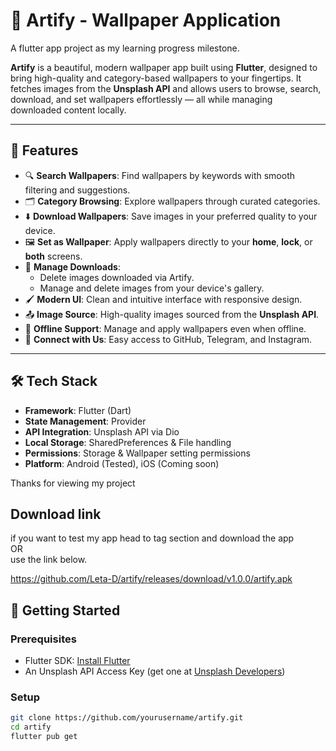  # 🎨 Artify - Wallpaper Application
 
  A flutter app project as my learning progress milestone.
  
**Artify** is a beautiful, modern wallpaper app built using **Flutter**, designed to bring high-quality and category-based wallpapers to your fingertips. It fetches images from the **Unsplash API** and allows users to browse, search, download, and set wallpapers effortlessly — all while managing downloaded content locally.

---

## 📱 Features

- 🔍 **Search Wallpapers**: Find wallpapers by keywords with smooth filtering and suggestions.
- 🗂️ **Category Browsing**: Explore wallpapers through curated categories.
- ⬇️ **Download Wallpapers**: Save images in your preferred quality to your device.
- 🖼️ **Set as Wallpaper**: Apply wallpapers directly to your **home**, **lock**, or **both** screens.
- 📁 **Manage Downloads**:
  - Delete images downloaded via Artify.
  - Manage and delete images from your device's gallery.
- 🖌️ **Modern UI**: Clean and intuitive interface with responsive design.
- 📤 **Image Source**: High-quality images sourced from the **Unsplash API**.
- 📶 **Offline Support**: Manage and apply wallpapers even when offline.
- 🔗 **Connect with Us**: Easy access to GitHub, Telegram, and Instagram.

---

## 🛠️ Tech Stack

- **Framework**: Flutter (Dart)
- **State Management**: Provider
- **API Integration**: Unsplash API via Dio
- **Local Storage**: SharedPreferences & File handling
- **Permissions**: Storage & Wallpaper setting permissions
- **Platform**: Android (Tested), iOS (Coming soon)

Thanks for viewing my project

## Download link
if you want to test my app head to tag section and download the app  
OR  
use the link below.

https://github.com/Leta-D/artify/releases/download/v1.0.0/artify.apk

## 🚀 Getting Started

### Prerequisites

- Flutter SDK: [Install Flutter](https://flutter.dev/docs/get-started/install)
- An Unsplash API Access Key (get one at [Unsplash Developers](https://unsplash.com/developers))

### Setup

```bash
git clone https://github.com/yourusername/artify.git
cd artify
flutter pub get


